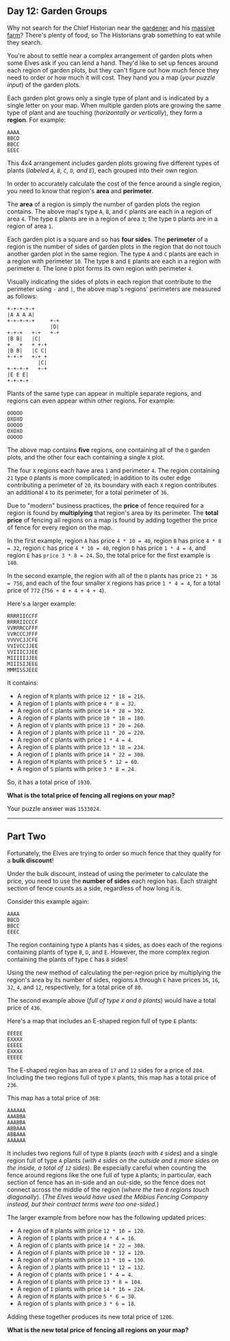 ## Day 12: Garden Groups

Why not search for the Chief Historian near the [gardener](https://adventofcode.com/2023/day/5) 
and his [massive farm](https://adventofcode.com/2023/day/21)? There's plenty of food, so 
The Historians grab something to eat while they search.

You're about to settle near a complex arrangement of garden plots when some Elves ask 
if you can lend a hand. They'd like to set up fences around each region of garden plots, 
but they can't figure out how much fence they need to order or how much it will cost. 
They hand you a map (_your puzzle input_) of the garden plots.

Each garden plot grows only a single type of plant and is indicated by a single letter 
on your map. When multiple garden plots are growing the same type of plant and are 
touching (_horizontally or vertically_), they form a **region**. For example:

```
AAAA
BBCD
BBCC
EEEC
```

This 4x4 arrangement includes garden plots growing five different types of plants 
(_labeled `A`, `B`, `C`, `D`, and `E`_), each grouped into their own region.

In order to accurately calculate the cost of the fence around a single region, you 
need to know that region's **area** and **perimeter**.

The **area** of a region is simply the number of garden plots the region contains. 
The above map's type `A`, `B`, and `C` plants are each in a region of area `4`. The 
type `E` plants are in a region of area `3`; the type `D` plants are in a region of 
area `1`.

Each garden plot is a square and so has **four sides**. The **perimeter** of a region 
is the number of sides of garden plots in the region that do not touch another garden 
plot in the same region. The type `A` and `C` plants are each in a region with perimeter 
`10`. The type `B` and `E` plants are each in a region with perimeter `8`. The lone `D` 
plot forms its own region with perimeter `4`.

Visually indicating the sides of plots in each region that contribute to the perimeter 
using `-` and `|`, the above map's regions' perimeters are measured as follows:

```
+-+-+-+-+
|A A A A|
+-+-+-+-+     +-+
              |D|
+-+-+   +-+   +-+
|B B|   |C|
+   +   + +-+
|B B|   |C C|
+-+-+   +-+ +
          |C|
+-+-+-+   +-+
|E E E|
+-+-+-+
```

Plants of the same type can appear in multiple separate regions, and regions can even 
appear within other regions. For example:

```
OOOOO
OXOXO
OOOOO
OXOXO
OOOOO
```

The above map contains **five** regions, one containing all of the `O` garden plots, 
and the other four each containing a single `X` plot.

The four `X` regions each have area `1` and perimeter `4`. The region containing `21` 
type `O` plants is more complicated; in addition to its outer edge contributing a 
perimeter of `20`, its boundary with each `X` region contributes an additional `4` to 
its perimeter, for a total perimeter of `36`.

Due to "modern" business practices, the **price** of fence required for a region is 
found by **multiplying** that region's area by its perimeter. The **total price** of 
fencing all regions on a map is found by adding together the price of fence for every 
region on the map.

In the first example, region `A` has price `4 * 10 = 40`, region `B` has price 
`4 * 8 = 32`, region `C` has price `4 * 10 = 40`, region `D` has price `1 * 4 = 4`, and 
region `E` has `price 3 * 8 = 24`. So, the total price for the first example is `140`.

In the second example, the region with all of the `O` plants has price `21 * 36 = 756`, 
and each of the four smaller `X` regions has price `1 * 4 = 4`, for a total price of 
`772` (`756 + 4 + 4 + 4 + 4`).

Here's a larger example:

```
RRRRIICCFF
RRRRIICCCF
VVRRRCCFFF
VVRCCCJFFF
VVVVCJJCFE
VVIVCCJJEE
VVIIICJJEE
MIIIIIJJEE
MIIISIJEEE
MMMISSJEEE
```

It contains:

* A region of `R` plants with price `12 * 18 = 216`.
* A region of `I` plants with price `4 * 8 = 32`.
* A region of `C` plants with price `14 * 28 = 392`.
* A region of `F` plants with price `10 * 18 = 180`.
* A region of `V` plants with price `13 * 20 = 260`.
* A region of `J` plants with price `11 * 20 = 220`.
* A region of `C` plants with price `1 * 4 = 4`.
* A region of `E` plants with price `13 * 18 = 234`.
* A region of `I` plants with price `14 * 22 = 308`.
* A region of `M` plants with price `5 * 12 = 60`.
* A region of `S` plants with price `3 * 8 = 24`.

So, it has a total price of `1930`.

**What is the total price of fencing all regions on your map?**

Your puzzle answer was `1533024`.

---

## Part Two

Fortunately, the Elves are trying to order so much fence that they qualify for a 
**bulk discount**!

Under the bulk discount, instead of using the perimeter to calculate the price, you 
need to use the **number of sides** each region has. Each straight section of fence 
counts as a side, regardless of how long it is.

Consider this example again:

```
AAAA
BBCD
BBCC
EEEC
```

The region containing type `A` plants has `4` sides, as does each of the regions 
containing plants of type `B`, `D`, and `E`. However, the more complex region 
containing the plants of type `C` has `8` sides!

Using the new method of calculating the per-region price by multiplying the region's 
area by its number of sides, regions `A` through `E` have prices `16`, `16`, `32`, `4`, 
and `12`, respectively, for a total price of `80`.

The second example above (_full of type `X` and `O` plants_) would have a total price 
of `436`.

Here's a map that includes an E-shaped region full of type `E` plants:

```
EEEEE
EXXXX
EEEEE
EXXXX
EEEEE
```

The E-shaped region has an area of `17` and `12` sides for a price of `204`. Including 
the two regions full of type `X` plants, this map has a total price of `236`.

This map has a total price of `368`:

```
AAAAAA
AAABBA
AAABBA
ABBAAA
ABBAAA
AAAAAA
```

It includes two regions full of type `B` plants (_each with `4` sides_) and a single 
region full of type `A` plants (_with `4` sides on the outside and `8` more sides on 
the inside, a total of `12` sides_). Be especially careful when counting the fence 
around regions like the one full of type `A` plants; in particular, each section of 
fence has an in-side and an out-side, so the fence does not connect across the middle 
of the region (_where the two `B` regions touch diagonally_). (_The Elves would have 
used the Möbius Fencing Company instead, but their contract terms were too one-sided._)

The larger example from before now has the following updated prices:

* A region of `R` plants with price `12 * 10 = 120`.
* A region of `I` plants with price `4 * 4 = 16`.
* A region of `C` plants with price `14 * 22 = 308`.
* A region of `F` plants with price `10 * 12 = 120`.
* A region of `V` plants with price `13 * 10 = 130`.
* A region of `J` plants with price `11 * 12 = 132`.
* A region of `C` plants with price `1 * 4 = 4`.
* A region of `E` plants with price `13 * 8 = 104`.
* A region of `I` plants with price `14 * 16 = 224`.
* A region of `M` plants with price `5 * 6 = 30`.
* A region of `S` plants with price `3 * 6 = 18`.

Adding these together produces its new total price of `1206`.

**What is the new total price of fencing all regions on your map?**
